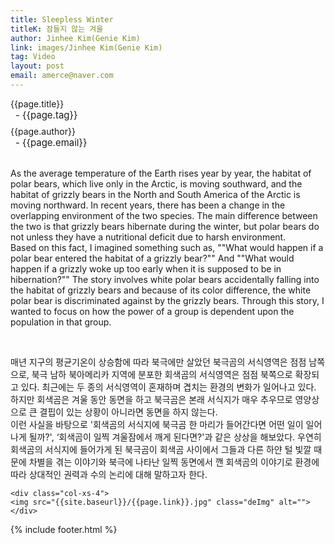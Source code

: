 ```yaml
---
title: Sleepless Winter
titleK: 잠들지 않는 겨울
author: Jinhee Kim(Genie Kim)
link: images/Jinhee Kim(Genie Kim)
tag: Video
layout: post
email: amerce@naver.com
---	
```


<div class="container">

<div class="deDep">
{{page.title}}<br>
<p style="font-size:15px; margin:0px; padding:0px 0px 0px 8px; margin:0px 0px 8px 0px;">- {{page.tag}}</p>
{{page.author}}<br>
<p style="font-size:15px; margin:0px; padding:0px 0px 0px 8px;">- {{page.email}}</p>
</div>

<br>

<div class="det lato">



As the average temperature of the Earth rises year by year, the habitat of polar bears, which live only in the Arctic, is moving southward, and the habitat of grizzly bears in the North and South America of the Arctic is moving northward. In recent years, there has been a change in the overlapping environment of the two species. The main difference between the two is that grizzly bears hibernate during the winter, but polar bears do not unless they have a nutritional deficit due to harsh environment.
<br>
Based on this fact, I imagined something such as, ""What would happen if a polar bear entered the habitat of a grizzly bear?"" And ""What would happen if a grizzly woke up too early when it is supposed to be in hibernation?"" The story involves white polar bears accidentally falling into the habitat of grizzly bears and because of its color difference, the white polar bear is discriminated against by the grizzly bears. Through this story, I wanted to focus on  how the power of a group is dependent upon the population in that group.



</div>

<br>

<div class="noto">

매년 지구의 평균기온이 상승함에 따라 북극에만 살았던 북극곰의 서식영역은 점점 남쪽으로, 북극 남하 북아메리카 지역에 분포한 회색곰의 서식영역은 점점 북쪽으로 확장되고 있다. 최근에는 두 종의 서식영역이 혼재하며 겹치는 환경의 변화가 일어나고 있다. 하지만 회색곰은 겨울 동안 동면을 하고 북극곰은 본래 서식지가 매우 추우므로 영양상으로 큰 결핍이 있는 상황이 아니라면 동면을 하지 않는다.
<br>
이런 사실을 바탕으로 '회색곰의 서식지에 북극곰 한 마리가 들어간다면 어떤 일이 일어나게 될까?', ‘회색곰이 일찍 겨울잠에서 깨게 된다면?'과 같은 상상을 해보았다. 우연히 회색곰의 서식지에 들어가게 된 북극곰이 회색곰 사이에서 그들과 다른 하얀 털 빛깔 때문에 차별을 겪는 이야기와 북극에 나타난 일찍 동면에서 깬 회색곰의 이야기로 환경에 따라 상대적인 권력과 수의 논리에 대해 말하고자 한다.


</div>

<div class="row noto">
	
	<div class="col-xs-4">
	<img src="{{site.baseurl}}/{{page.link}}.jpg" class="deImg" alt=""></div>
	
</div>

	

</div> 

{% include footer.html %}